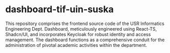 # dashboard-tif-uin-suska
This repository comprises the frontend source code of the USR Informatics Engineering Dept. Dashboard, meticulously engineered using React-TS, Shadcn/UI, and incorporates Keycloak for robust identity and access management. The dashboard functions as a comprehensive conduit for the administration of pivotal academic activities within the department.
